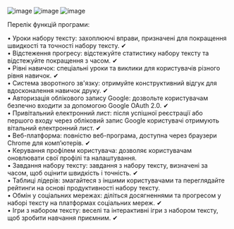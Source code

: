 ![image](https://github.com/Maksym1234q/Kravchyshyn.University.LearnTyping/assets/115777985/a7cc23b1-c75f-40f1-a5d3-2e8ba0838b17)
![image](https://github.com/Maksym1234q/Kravchyshyn.University.LearnTyping/assets/115777985/7d4b9173-814a-415c-be6f-26bd3bcd34e7)
![image](https://github.com/Maksym1234q/Kravchyshyn.University.LearnTyping/assets/115777985/ed0e744f-9477-4bab-81d8-f1d380876a9a)

Перелік функцій програми:

• Уроки набору тексту: захоплюючі вправи, призначені для покращення швидкості та точності набору тексту.    &#10004;   <br>
• Відстеження прогресу: відстежуйте статистику набору тексту та відстежуйте покращення з часом.    &#10004;   <br>
• Рівні навичок: спеціальні уроки та виклики для користувачів різного рівня навичок.    &#10004;   <br>
• Система зворотного зв'язку: отримуйте конструктивний відгук для вдосконалення навичок друку.   &#10004;   <br>
• Авторизація облікового запису Google: дозвольте користувачам безпечно входити за допомогою Google OAuth 2.0.    &#10004;   <br>
• Привітальний електронний лист: після успішної реєстрації або першого входу через обліковий запис Google користувачі отримують вітальний електронний лист.    &#10004;   <br>
• Веб-платформа: повністю веб-програма, доступна через браузери Chrome для комп’ютерів.    &#10004;   <br>
• Керування профілем користувача: дозволяє користувачам оновлювати свої профілі та налаштування.   <br>
• Завдання набору тексту: завдання з набору тексту, визначені за часом, щоб оцінити швидкість і точність.    &#10004;   <br>
• Таблиці лідерів: змагайтеся з іншими користувачами та переглядайте рейтинги на основі продуктивності набору тексту.   <br>
• Обмін у соціальних мережах: діліться досягненнями та прогресом у наборі тексту на платформах соціальних мереж.   &#10004;   <br>
• Ігри з набором тексту: веселі та інтерактивні ігри з набором тексту, щоб зробити навчання приємним.    &#10004;   <br>



